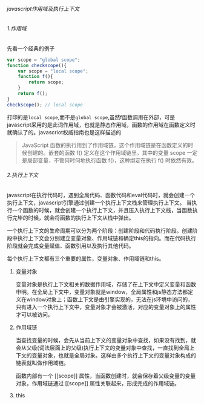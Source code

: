 ###### javascript作用域及执行上下文

###### 1.作用域

先看一个经典的例子

```javascript
var scope = "global scope";
function checkscope(){
    var scope = "local scope";
    function f(){
        return scope;
    }
    return f();
}
checkscope(); // local scope
```

打印的是`local scope`,而不是`global scope`,虽然f函数调用在外部，可是javascript采用的是此词作用域，也就是静态作用域，函数的作用域在函数定义时就确认了的。javascriot权威指南也是这样描述的

>  JavaScript 函数的执行用到了作用域链，这个作用域链是在函数定义的时候创建的。嵌套的函数 f() 定义在这个作用域链里，其中的变量 scope 一定是局部变量，不管何时何地执行函数 f()，这种绑定在执行 f() 时依然有效。 

###### 2.执行上下文

javascript在执行代码时，遇到全局代码、函数代码和eval代码时，就会创建一个执行上下文，javascript引擎通过创建一个执行上下文栈来管理执行上下文。  当执行一个函数的时候，就会创建一个执行上下文，并且压入执行上下文栈，当函数执行完毕的时候，就会将函数的执行上下文从栈中弹出。

一个执行上下文的生命周期可以分为两个阶段：创建阶段和代码执行阶段。创建阶段中执行上下文会分别建立变量对象、作用域链和确定this的指向。而在代码执行阶段就会完成变量赋值、函数引用以及执行其他代码。

 每个执行上下文都有三个重要的属性，变量对象、作用域链和this。 

1. 变量对象

   变量对象是执行上下文相关的数据作用域，存储了在上下文中定义变量和函数申明。在全局上下文中，变量对象就是window，全局属性和js静态方法都定义在window对象上；函数上下文是由引擎实现的，无法在js环境中访问的，只有进入一个执行上下文中，变量对象才会被激活，对应的变量对象上的属性才可以被访问。

2. 作用域链

   当查找变量的时候，会先从当前上下文的变量对象中查找，如果没有找到，就会从父级(词法层面上的父级)执行上下文的变量对象中查找，一直找到全局上下文的变量对象，也就是全局对象。这样由多个执行上下文的变量对象构成的链表就叫做作用域链。

   函数内部有一个 [[scope]] 属性，当函数创建时，就会保存着父级变量的变量对象，作用域链通过 [[scope]] 属性关联起来，形成完成的作用域链。

3. this

   

   